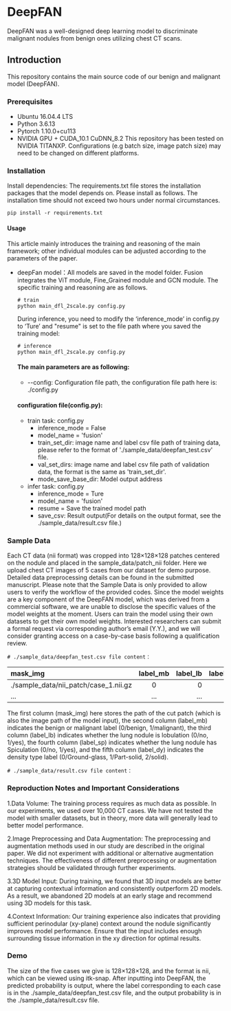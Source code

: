 # DeepFAN
DeepFAN was a well-designed deep learning model to discriminate malignant nodules from benign ones utilizing chest CT scans.
## Introduction
This repository contains the main source code of our benign and malignant model (DeepFAN).
### Prerequisites
- Ubuntu 16.04.4 LTS
- Python 3.6.13
- Pytorch 1.10.0+cu113
- NVIDIA GPU + CUDA_10.1 CuDNN_8.2
This repository has been tested on NVIDIA TITANXP. Configurations (e.g batch size, image patch size) may need to be changed on different platforms.

### Installation
Install dependencies: The requirements.txt file stores the installation packages that the model depends on. Please install as follows. The installation time should not exceed two hours under normal circumstances.

```
pip install -r requirements.txt
```

#### Usage
This article mainly introduces the training and reasoning of the main framework; other individual modules can be adjusted according to the parameters of the paper.
- deepFan model：All models are saved in the model folder. Fusion integrates the ViT module, Fine_Grained module and GCN module. The specific training and reasoning are as follows.
    ```
    # train 
    python main_dfl_2scale.py config.py
    ```
    During inference, you need to modify the ‘inference_mode’ in config.py to ‘Ture’ and "resume" is set to the file path where you saved the training model:
    ```
    # inference 
    python main_dfl_2scale.py config.py
    ```
    #### The main parameters are as following:
    - --config: Configuration file path, the configuration file path here is: ./config.py
    #### configuration file(config.py):
    - train task: config.py
      - inference_mode = False
      - model_name = 'fusion'
      - train_set_dir: image name and label csv file path of training data, please refer to the format of './sample_data/deepfan_test.csv' file.
      - val_set_dirs: image name and label csv file path of validation data, the format is the same as 'train_set_dir'.
      - mode_save_base_dir: Model output address
    - infer task: config.py
      - inference_mode = Ture
      - model_name = 'fusion'
      - resume = Save the trained model path
      - save_csv: Result output(For details on the output format, see the ./sample_data/result.csv file.)
### Sample Data
Each CT data (nii format) was cropped into 128×128×128 patches centered on the nodule and placed in the sample_data/patch_nii folder. Here we upload chest CT images of 5 cases from our dataset for demo purpose. Detailed data preprocessing details can be found in the submitted manuscript. Please note that the Sample Data is only provided to allow users to verify the workflow of the provided codes. Since the model weights are a key component of the DeepFAN model, which was derived from a commercial software, we are unable to disclose the specific values of the model weights at the moment. Users can train the model using their own datasets to get their own model weights. Interested researchers can submit a formal request via corresponding author’s email (Y.Y.), and we will consider granting access on a case-by-case basis following a qualification review.

    # ./sample_data/deepfan_test.csv file content：
    
| mask_img | label_mb | label_lb | label_sp | label_dy |
| :----- | :-----: | -----: | -----: | -----: |
| ./sample_data/nii_patch/case_1.nii.gz | 0 | 0 | 1 | 1 |
| ... | ... |  ... |  ... |  ... |

The first column (mask_img) here stores the path of the cut patch (which is also the image path of the model input), the second column (label_mb) indicates the benign or malignant label (0/benign, 1/malignant), the third column (label_lb) indicates whether the lung nodule is lobulation (0/no, 1/yes), the fourth column (label_sp) indicates whether the lung nodule has Spiculation (0/no, 1/yes), and the fifth column (label_dy) indicates the density type label (0/Ground-glass, 1/Part-solid, 2/solid).

    # ./sample_data/result.csv file content：

### Reproduction Notes and Important Considerations
1.Data Volume: The training process requires as much data as possible. In our experiments, we used over 10,000 CT cases. We have not tested the model with smaller datasets, but in theory, more data will generally lead to better model performance.

2.Image Preprocessing and Data Augmentation: The preprocessing and augmentation methods used in our study are described in the original paper. We did not experiment with additional or alternative augmentation techniques. The effectiveness of different preprocessing or augmentation strategies should be validated through further experiments.

3.3D Model Input: During training, we found that 3D input models are better at capturing contextual information and consistently outperform 2D models. As a result, we abandoned 2D models at an early stage and recommend using 3D models for this task.

4.Context Information: Our training experience also indicates that providing sufficient perinodular (xy-plane) context around the nodule significantly improves model performance. Ensure that the input includes enough surrounding tissue information in the xy direction for optimal results.

### Demo
The size of the five cases we give is 128×128×128, and the format is nii, which can be viewed using itk-snap. After inputting into DeepFAN, the predicted probability is output, where the label corresponding to each case is in the ./sample_data/deepfan_test.csv file, and the output probability is in the ./sample_data/result.csv file.


   

    
      
